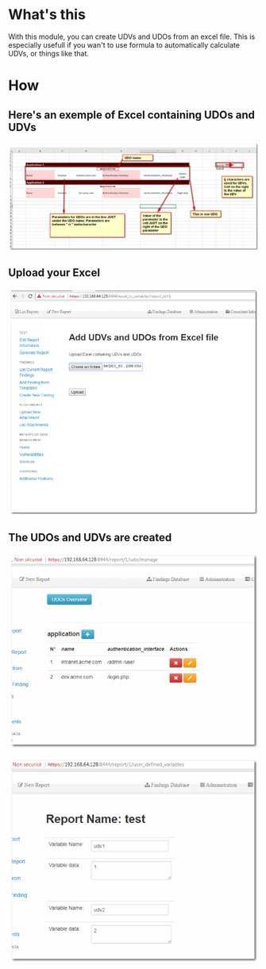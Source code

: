 # What's this
With this module, you can create UDVs and UDOs from an excel file. This is especially usefull if you wan't to use formula to automatically calculate UDVs, or things like that.

# How

## Here's an exemple of Excel containing UDOs and UDVs

![Template](UDO1.png)

## Upload your Excel

![Template](UDO2.png)

## The UDOs and UDVs are created

![Template](UDO3.png)

![Template](UDO4.png)
